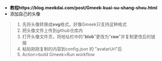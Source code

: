 - **教程https://blog.meekdai.com/post/Gmeek-kuai-su-shang-shou.html**
- 添加自己的头像

>  1. 先将头像转换成**svg**格式，好像Gmeek只支持这种格式
> 2. 把头像文件上传到github仓库内
> 3. 打开头像文件页，将地址栏中的“**blob**”更改为"**raw**"并复制更改后的链接
> 4. 粘贴刚刚复制的内容到config.json 的 "avatarUrl"后
> 5. Action>build Gmeek>Run workflow
